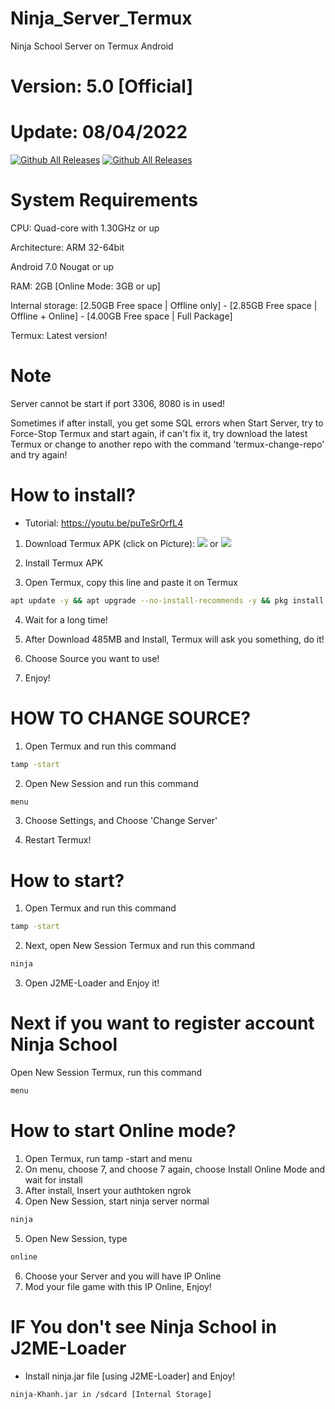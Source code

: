 # Ninja_Server_Termux
Ninja School Server on Termux Android
# Version: 5.0 [Official]
# Update: 08/04/2022

[![Github All Releases](https://img.shields.io/github/downloads/KhanhNguyen9872/Ninja_Server_Termux/total.svg?style=for-the-badge)](https://github.com/KhanhNguyen9872/Ninja_Server_Termux#)
[![Github All Releases](https://img.shields.io/github/release/KhanhNguyen9872/Ninja_Server_Termux.svg?style=for-the-badge)](https://github.com/KhanhNguyen9872/Ninja_Server_Termux#)

# System Requirements
CPU: Quad-core with 1.30GHz or up <br />

Architecture: ARM 32-64bit <br />

Android 7.0 Nougat or up <br />

RAM: 2GB [Online Mode: 3GB or up] <br />

Internal storage: [2.50GB Free space | Offline only] - [2.85GB Free space | Offline + Online] - [4.00GB Free space | Full Package] <br />

Termux: Latest version! <br />

# Note

Server cannot be start if port 3306, 8080 is in used! <br />

Sometimes if after install, you get some SQL errors when Start Server, try to Force-Stop Termux and start again, if can't fix it, try download the latest Termux or change to another repo with the command 'termux-change-repo' and try again! <br />


# How to install?
 - Tutorial: https://youtu.be/puTeSrOrfL4
1. Download Termux APK (click on Picture): 
[![](https://github.com/KhanhNguyen9872/Ninja_Server_Termux/raw/main/image/termux.png)](https://f-droid.org/repo/com.termux_118.apk)
 or 
[![](https://github.com/KhanhNguyen9872/Ninja_Server_Termux/raw/main/image/termux.png)](https://github.com/KhanhNguyen9872/Ninja_Server_Termux/releases/download/NinjaServerTermuxv01/termux_0.118.apk)

2. Install Termux APK

3. Open Termux, copy this line and paste it on Termux

```bash
apt update -y && apt upgrade --no-install-recommends -y && pkg install wget -y && wget -O install.sh https://raw.githubusercontent.com/KhanhNguyen9872/Ninja_Server_Termux/main/install.sh && bash install.sh https://fb.me/khanh10a1
```

4. Wait for a long time!
 
5. After Download 485MB and Install, Termux will ask you something, do it!

6. Choose Source you want to use! 
 
7. Enjoy!
# HOW TO CHANGE SOURCE?
1. Open Termux and run this command
```bash
tamp -start
```
2. Open New Session and run this command
```bash
menu
```
3. Choose Settings, and Choose 'Change Server'

4. Restart Termux!

# How to start?
1. Open Termux and run this command
```bash
tamp -start
```
2. Next, open New Session Termux and run this command
```bash
ninja
```
3. Open J2ME-Loader and Enjoy it!

# Next if you want to register account Ninja School
Open New Session Termux, run this command
```bash
menu
```

# How to start Online mode?
1. Open Termux, run tamp -start and menu
2. On menu, choose 7, and choose 7 again, choose Install Online Mode and wait for install
3. After install, Insert your authtoken ngrok
4. Open New Session, start ninja server normal
```bash
ninja
```
5. Open New Session, type
```bash
online
```
6. Choose your Server and you will have IP Online
7. Mod your file game with this IP Online, Enjoy!

# IF You don't see Ninja School in J2ME-Loader
 - Install ninja.jar file [using J2ME-Loader] and Enjoy!
```
ninja-Khanh.jar in /sdcard [Internal Storage]
```
